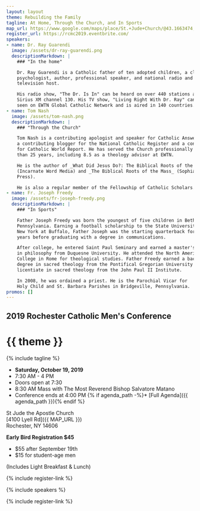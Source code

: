 ```yaml
---
layout: layout
theme: Rebuilding the Family
tagline: At Home, Through the Church, and In Sports
map_url: https://www.google.com/maps/place/St.+Jude+Church/@43.1663474,-77.7404722,17z/data=!4m8!1m2!3m1!2sSt.+Jude+Church!3m4!1s0x89d6b2873cfafb47:0x8cb7c6cd2e16ecce!8m2!3d43.1663473!4d-77.7382781
register_url: https://rcmc2019.eventbrite.com/
speakers:
- name: Dr. Ray Guarendi
  image: /assets/dr-ray-guarendi.png
  descriptionMarkdown: |
    ### "In the home"

    Dr. Ray Guarendi is a Catholic father of ten adopted children, a clinical
    psychologist, author, professional speaker, and national radio and
    television host.

    His radio show, "The Dr. Is In" can be heard on over 440 stations and
    Sirius XM channel 130. His TV show, "Living Right With Dr. Ray" can be
    seen on EWTN Global Catholic Network and is aired in 140 countries.
- name: Tom Nash
  image: /assets/tom-nash.png
  descriptionMarkdown: |
    ### "Through the Church"

    Tom Nash is a contributing apologist and speaker for Catholic Answers,
    a contributing blogger for the National Catholic Register and a contributor
    for Catholic World Report. He has served the Church professionally for more
    than 25 years, including 8.5 as a theology advisor at EWTN.

    He is the author of _What Did Jesus Do?: The Biblical Roots of the Catholic Church_
    (Incarnate Word Media) and _The Biblical Roots of the Mass_ (Sophia Institute
    Press).

    He is also a regular member of the Fellowship of Catholic Scholars.
- name: Fr. Joseph Freedy
  image: /assets/fr-joseph-freedy.png
  descriptionMarkdown: |
    ### "In Sports"

    Father Joseph Freedy was born the youngest of five children in Bethel Park,
    Pennsylvania. Earning a football scholarship to the State University of
    New York at Buffalo, Father Joseph was the starting quarterback for three
    years before graduating with a degree in communications.

    After college, he entered Saint Paul Seminary and earned a master's degree
    in philosophy from Duquesne University. He attended the North American
    College in Rome for theological studies. Father Freedy earned a bachelor's
    degree in sacred theology from the Pontifical Gregorian University and a
    licentiate in sacred theology from the John Paul II Institute.

    In 2008, he was ordained a priest. He is the Parochial Vicar for
    Holy Child and St. Barbara Parishes in Bridgeville, Pennsylvania.
promos: []
---
```


## 2019 Rochester Catholic Men's Conference

# {{ theme }}

{% include tagline %}

<div class="text-center no-bullets">

* **Saturday, October 19, 2019**
* 7:30 AM - 4 PM
* Doors open at 7:30
* 8:30 AM Mass with The Most Reverend Bishop Salvatore Matano
* Conference ends at 4:00 PM
{% if agenda_path -%}* [Full Agenda]({{ agenda_path }})\{% endif %}

</div>

<div class="text-center">

St Jude the Apostle Church\
[4100 Lyell Rd]({{ MAP_URL }})\
Rochester, NY 14606

</div>

<div class="text-center">
  <div>
    <strong>
      Early Bird Registration $45
    </strong>
  </div>
  <ul class="no-bullets">
    <li
      style={{
        display: 'inline-block',
        marginRight: '2em',
      }}>
      $55 after September 19th
    </li>
    <li
      style={{
        display: 'inline-block',
      }}>
      $15 for student-age men
    </li>
  </ul>
  <p>
    (Includes Light Breakfast & Lunch)
  </p>
</div>

{% include register-link %}

{% include speakers %}

{% include register-link %}

<Promos items={DATA.promos} />
